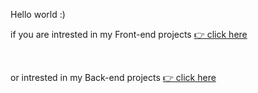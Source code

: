 Hello world :)

if you are intrested in my Front-end projects
<a href="https://mahdizamanian.onrender.com/"> 👉 click here </a>

<br/>


or intrested in my Back-end projects
<a href="http://zamanianmehdi23blogproject.pythonanywhere.com/#)"> 👉 click here </a>
